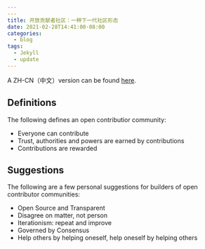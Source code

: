 ```yaml
---
---
title: 开放贡献者社区：一种下一代社区形态
date: 2021-02-28T14:41:00-08:00
categories:
  - blog
tags:
  - Jekyll
  - update
---
```


A ZH-CN（中文）version can be found [here](/blog/occ-cn/).

## Definitions

The following defines an open contributior community:

- Everyone can contribute
- Trust, authorities and powers are earned by contributions
- Contributions are rewarded

## Suggestions

The following are a few personal suggestions for builders of open contributor communities:

- Open Source and Transparent
- Disagree on matter, not person
- Iterationism: repeat and improve
- Governed by Consensus
- Help others by helping oneself, help oneself by helping others
